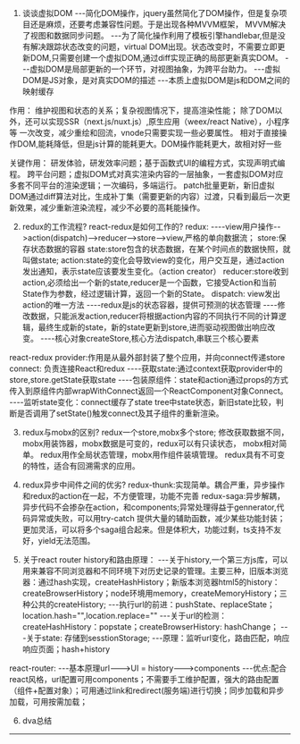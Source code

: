 1. 谈谈虚拟DOM
---简化DOM操作，jquery虽然简化了DOM操作，但是复杂项目还是麻烦，还要考虑兼容性问题。于是出现各种MVVM框架，
   MVVM解决了视图和数据同步问题。
---为了简化操作利用了模板引擎handlebar,但是没有解决跟踪状态改变的问题，virtual DOM出现。状态改变时，不需要立即更新DOM,只需要创建一个虚拟DOM,通过diff实现正确的局部更新真实DOM。
---虚拟DOM是局部更新的一个环节，对视图抽象，为跨平台助力。
---虚拟DOM是JS对象，是对真实DOM的描述
---本质上虚拟DOM是js和DOM之间的映射缓存


作用：
维护视图和状态的关系；复杂视图情况下，提高渲染性能；
除了DOM以外，还可以实现SSR（next.js/nuxt.js）,原生应用（weex/react Native），小程序等
一次改变，减少重绘和回流，vnode只需要实现一些必要属性。
相对于直接操作DOM,能耗降低，但是js计算的能耗更大。DOM操作能耗更大，故相对好一些

关键作用：
    研发体验，研发效率问题；基于函数式UI的编程方式，实现声明式编程。
    跨平台问题；虚拟DOM式对真实渲染内容的一层抽象，一套虚拟DOM对应多套不同平台的渲染逻辑；一次编码，多端运行。
    patch批量更新，新旧虚拟DOM通过diff算法对比，生成补丁集（需要更新的内容）过渡，只看到最后一次更新效果，减少重新渲染流程，减少不必要的高耗能操作。




2. redux的工作流程? react-redux是如何工作的?
redux:
----view用户操作-->action(dispatch)-->reducer-->store-->view,严格的单向数据流；
    store:保存状态数据的容器
    state:store包含的状态数据，在某个时间点的数据快照，就叫做state;
    action:state的变化会导致view的变化，用户交互是，通过action发出通知，表示state应该要发生变化。（action creator）
    reducer:store收到action,必须给出一个新的state,reducer是一个函数，它接受Action和当前State作为参数，经过逻辑计算，返回一个新的State。
    dispatch: view发出action的唯一方法
----redux是js的状态容器，提供可预测的状态管理
----修改数据，只能派发action,reducer将根据action内容的不同执行不同的计算逻辑，最终生成新的state，新的state更新到store,进而驱动视图做出响应改变。
----核心对象createStore,核心方法dispatch,串联三个核心要素


react-redux
provider:作用是从最外部封装了整个应用，并向connect传递store
connect: 负责连接React和redux
----获取state:通过context获取provider中的store,store.getState获取state
----包装原组件：state和action通过props的方式传入到原组件内部wrapWithConnect返回一个ReactComponent对象Connect。
----监听state变化：connect缓存了state tree中state状态，新旧state比较，判断是否调用了setState()触发connect及其子组件的重新渲染。




3. redux与mobx的区别?
redux一个store,mobx多个store;
修改获取数据不同，mobx用装饰器，mobx数据是可变的，redux可以有只读状态，
mobx相对简单。
redux用作全局状态管理，mobx用作组件装填管理。
redux具有不可变的特性，适合有回溯需求的应用。



4. redux异步中间件之间的优劣?
redux-thunk:实现简单。耦合严重，异步操作和redux的action在一起，不方便管理，功能不完善
redux-saga:异步解耦，异步代码不会掺杂在action，和components;异常处理得益于gennerator,代码异常或失败，可以用try-catch
           提供大量的辅助函数，减少某些功能封装；更加灵活，可以将多个saga组合起来。但是体积大，功能过剩，ts支持不友好，yield无法范围。



5. 关于react router
history和路由原理：
---关于history,一个第三方js库，可以用来兼容不同浏览器和不同环境下对历史记录的管理。主要三种，旧版本浏览器：通过hash实现，createHashHistory；新版本浏览器html5的history：createBrowserHistory；node环境用memory，createMemoryHistory；三种公共的createHistory;
---执行url的前进：pushState、replaceState；location.hash="",location.replace=""
---关于url的检测：createHashHistory：popstate；createBrowserHistory: hashChange；
---关于state:  存储到sesstionStorage;
---原理：监听url变化，路由匹配，响应响应页面；hash+history

react-router:
---基本原理url--->UI =  history--->components
---优点:配合react风格，url配置可用components；不需要手工维护配置，强大的路由配置（组件+配置对象）；可用通过link和redirect(服务端)进行切换；同步加载和异步加载，可用按需加载；


6. dva总结
---